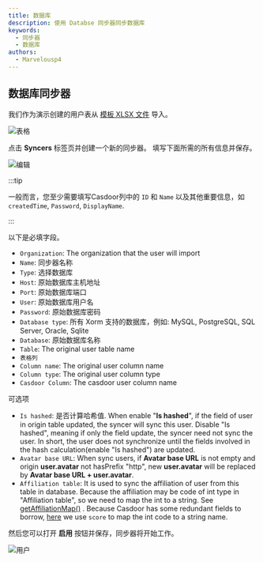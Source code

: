 ```yaml
---
title: 数据库
description: 使用 Databse 同步器同步数据库
keywords:
  - 同步器
  - 数据库
authors:
  - Marvelousp4
---
```


## 数据库同步器

我们作为演示创建的用户表从 [模板 XLSX 文件](https://github.com/casdoor/casdoor/blob/master/xlsx/user_test.xlsx) 导入。

![表格](/img/syncer/Database/syncer_database_table.png)

点击 **Syncers** 标签页并创建一个新的同步器。 填写下面所需的所有信息并保存。

![编辑](/img/syncer/Database/syncer_database_edit.png)

:::tip

一般而言，您至少需要填写Casdoor列中的 `ID` 和 `Name` 以及其他重要信息，如 `createdTime`, `Password`, `DisplayName`.

:::

以下是必填字段。

- `Organization`: The organization that the user will import
- `Name`: 同步器名称
- `Type`: 选择数据库
- `Host`: 原始数据库主机地址
- `Port`: 原始数据库端口
- `User`: 原始数据库用户名
- `Password`: 原始数据库密码
- `Database type`: 所有 Xorm 支持的数据库，例如: MySQL, PostgreSQL, SQL Server, Oracle, Sqlite
- `Database`: 原始数据库名称
- `Table`: The original user table name
- `表格列`
- `Column name`: The original user column name
- `Column type`: The original user column type
- `Casdoor Column`: The casdoor user column name

可选项

- `Is hashed`: 是否计算哈希值. When enable "**Is hashed**", if the field of user in origin table updated, the syncer will sync this user. Disable "Is hashed", meaning if only the field update, the syncer need not sync the user. In short, the user does not synchronize until the fields involved in the hash calculation(enable "Is hashed") are updated.
- `Avatar base URL`: When sync users, if **Avatar base URL** is not empty and origin **user.avatar** not hasPrefix "http", new **user.avatar** will be replaced by **Avatar base URL + user.avatar**.
- `Affiliation table`: It is used to sync the affiliation of user from this table in database. Because the affiliation may be code of int type in "Affiliation table", so we need to map the int to a string. See [getAffiliationMap()](https://github.com/casdoor/casdoor/blob/9f3ee275a8b747f914f0e74e897a79abeff96ccb/object/syncer_affiliation.go#L32) . Because Casdoor has some redundant fields to borrow, [here](https://github.com/casdoor/casdoor/blob/9f3ee275a8b747f914f0e74e897a79abeff96ccb/object/syncer_util.go#L65) we use `score` to map the int code to a string name.

然后您可以打开 **启用** 按钮并保存，同步器将开始工作。

![用户](/img/syncer/Database/syncer_database_users.png)
